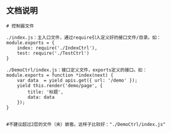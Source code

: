 ## 文档说明

	# 控制器文件

	./index.js：主入口文件，通过require引入定义好的接口文件/目录。如：
	module.exports = {
		index: require('./IndexCtrl'),
		test: require('./TestCtrl')
	}

	./DemoCtrl/index.js：接口定义文件，exports定义的接口。如：
	module.exports = function *index(next) {
		var data  = yield apis.get({ url: '/demo' });
		yield this.render('demo/page', {
			title: '标题',
			data: data
		});
	}


	#不建议超过2层的文件（夹）嵌套。这样子比较好："./DemoCtrl/index.js"